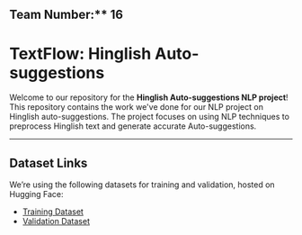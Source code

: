 ## Team Number:** 16 
# TextFlow: Hinglish Auto-suggestions


Welcome to our repository for the **Hinglish Auto-suggestions NLP project**! 
This repository contains the work we've done for our NLP project on Hinglish auto-suggestions. The project focuses on using NLP techniques to preprocess Hinglish text and generate accurate Auto-suggestions.  



---

## Dataset Links  
We’re using the following datasets for training and validation, hosted on Hugging Face:  
- [Training Dataset](https://huggingface.co/datasets/DanArnin/Hinglish/viewer/default/train)  
- [Validation Dataset](https://huggingface.co/datasets/DanArnin/Hinglish/viewer/default/validation)
